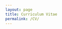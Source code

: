 ```yaml
---
layout: page
title: Curriculum Vitae
permalink: /CV/
---
```


<object data="{{ post.file_document_path }}" width="1000" height="1000" type='application/pdf'/>
